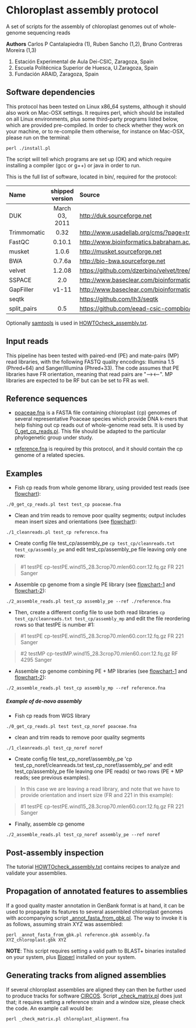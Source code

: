 # Chloroplast assembly protocol

A set of scripts for the assembly of chloroplast genomes out of whole-genome sequencing reads

**Authors**
Carlos P Cantalapiedra (1), Ruben Sancho (1,2), Bruno Contreras Moreira (1,3)

1. Estación Experimental de Aula Dei-CSIC, Zaragoza, Spain
2. Escuela Politécnica Superior de Huesca, U.Zaragoza, Spain
3. Fundación ARAID, Zaragoza, Spain

## Software dependencies

This protocol has been tested on Linux x86_64 systems, although it should also work on Mac-OSX settings.
It requires perl, which should be installed on all Linux environments, plus some third-party programs listed below,
which are provided pre-compiled. In order to check whether they work on your machine, or to re-compile them otherwise,
for instance on Mac-OSX, please run on the terminal:
```{shell}  
perl ./install.pl
```
The script will tell which programs are set up (OK) and which require installing a compiler
(gcc or g++) or java in order to run.

This is the full list of software, located in bin/, required for the protocol:

| Name | shipped version | Source |
|:-----|:---------------:|:-------|
| DUK | March 03, 2011 | <http://duk.sourceforge.net> |
| Trimmomatic | 0.32 | <http://www.usadellab.org/cms/?page=trimmomatic> |
| FastQC | 0.10.1 | <http://www.bioinformatics.babraham.ac.uk/projects/fastqc> |
| musket | 1.0.6 | <http://musket.sourceforge.net> |
| BWA | 0.7.6a | <http://bio-bwa.sourceforge.net> |
| velvet | 1.2.08 | <https://github.com/dzerbino/velvet/tree/master> |
| SSPACE | 2.0 | <http://www.baseclear.com/bioinformatics-tools> |
| GapFiller | v1-11 | <http://www.baseclear.com/bioinformatics-tools> |
| seqtk | | <https://github.com/lh3/seqtk> |
| split_pairs | 0.5 | <https://github.com/eead-csic-compbio/split_pairs> |

Optionally [samtools](http://samtools.sourceforge.net) is used in [HOWTOcheck_assembly.txt](HOWTOcheck_assembly.txt).

## Input reads

This pipeline has been tested with paired-end (PE) and mate-pairs (MP) read libraries,
with the following FASTQ quality encodings: Illumina 1.5 (Phred+64) and Sanger/Illumina (Phred+33). 
The code assumes that PE libraries have FR orientation, meaning that read pairs are "--><--". 
MP libraries are expected to be RF but can be set to FR as well.

## Reference sequences

* [poaceae.fna](poaceae.fna) is a FASTA file containing chloroplast (cp) genomes of several representative Poaceae species which provide DNA k-mers that help fishing out cp reads out of whole-genome read sets. It is used by [0_get_cp_reads.pl](0_get_cp_reads.pl). This file should be adapted to the particular phylogenetic group under study.

* [reference.fna](reference.fna) is required by this protocol, and it should contain the cp genome of a related species.

## Examples

* Fish cp reads from whole genome library, using provided test reads (see [flowchart](./pics/0_get_cp_reads_1_cleanreads.png)):
```{shell}
./0_get_cp_reads.pl test test_cp poaceae.fna
```    

* Clean and trim reads to remove poor quality segments; output includes mean insert sizes and orientations (see [flowchart](./pics/0_get_cp_reads_1_cleanreads.png)):
```{shell}  
./1_cleanreads.pl test_cp reference.fna 
```

* Create config file test_cp/assembly_pe `cp test_cp/cleanreads.txt test_cp/assembly_pe`
and edit test_cp/assembly_pe file leaving only one row:

> \#1 testPE cp-testPE.wind15_28.3crop70.mlen60.corr.12.fq.gz FR 221 Sanger

* Assemble cp genome from a single PE library (see [flowchart-1](./pics/2_assemble_reads-1.png) and [flowchart-2](./pics/2_assemble_reads-2.png)):
```{shell}
./2_assemble_reads.pl test_cp assembly_pe --ref ./reference.fna
```

* Then, create a different config file to use both read libraries `cp test_cp/cleanreads.txt test_cp/assembly_mp` 
and edit the file reordering rows so that testPE is number #1:

> \#1 testPE cp-testPE.wind15_28.3crop70.mlen60.corr.12.fq.gz FR 221 Sanger

> \#2 testMP cp-testMP.wind15_28.3crop70.mlen60.corr.12.fq.gz RF 4295 Sanger

* Assemble cp genome combining PE + MP libraries (see [flowchart-1](./pics/2_assemble_reads-1.png) and [flowchart-2](./pics/2_assemble_reads-2.png)):
```{shell}
./2_assemble_reads.pl test_cp assembly_mp --ref reference.fna
```

##### Example of de-novo assembly

* Fish cp reads from WGS library

`./0_get_cp_reads.pl test test_cp_noref poaceae.fna`

* clean and trim reads to remove poor quality segments

`./1_cleanreads.pl test_cp_noref noref`

* Create config file test_cp_noref/assembly_pe 'cp test_cp_noref/cleanreads.txt test_cp_noref/assembly_pe'
and edit test_cp/assembly_pe file leaving one (PE reads) or two rows (PE + MP reads; see previous examples).

> In this case we are leaving a read library, and note that we have to provide orientation
> and insert size (FR and 221 in this example):

> \#1 testPE cp-testPE.wind15_28.3crop70.mlen60.corr.12.fq.gz FR 221 Sanger

* Finally, assemble cp genome

`./2_assemble_reads.pl test_cp_noref assembly_pe --ref noref`


## Post-assembly inspection

The tutorial [HOWTOcheck_assembly.txt](HOWTOcheck_assembly.txt) contains recipes to analyze and validate your assemblies.


## Propagation of annotated features to assemblies

If a good quality master annotation in GenBank format is at hand, it can be used to propagate 
its features to several assembled chloroplast genomes with accompanying script [_annot_fasta_from_gbk.pl](_annot_fasta_from_gbk.pl).
The way to invoke it is as follows, assuming strain XYZ was assembled:
```{shell}
perl _annot_fasta_from_gbk.pl reference.gbk assembly.fa XYZ_chloroplast.gbk XYZ
```

__NOTE__: This script requires setting a valid path to BLAST+ binaries installed on your system, plus [Bioperl](http://www.bioperl.org/wiki/Main_Page) installed on your system.



## Generating tracks from aligned assemblies

If several chloroplast assemblies are aligned they can then be further used to produce tracks for software
[CIRCOS](http://circos.ca). Script [_check_matrix.pl](_check_matrix.pl) does just that; it requires setting a reference strain 
and a window size, please check the code. An example call would be:

```{shell}
perl _check_matrix.pl chloroplast_alignment.fna
```
